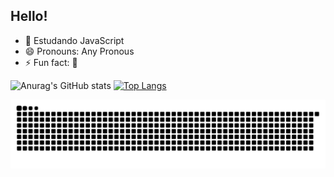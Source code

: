 ## Hello!

- 🌱 Estudando JavaScript
- 😄 Pronouns: Any Pronous
- ⚡ Fun fact: 🤡

![Anurag's GitHub stats](https://github-readme-stats.vercel.app/api?username=MarcyAbadeer&show_icons=true&theme=synthwave)
[![Top Langs](https://github-readme-stats.vercel.app/api/top-langs/?username=MarcyAbadeer&layout=compact&theme=synthwave)](https://github.com/MarcyAbadeer/github-readme-stats)

![Snake animation](https://github.com/MarcyAbadeer/MarcyAbadeer/blob/output/github-contribution-grid-snake.svg)

